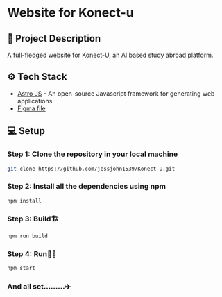 # Website for Konect-u

## 🚀 Project Description

A full-fledged website for Konect-U, an AI based study abroad platform.

## ⚙️ Tech Stack

- [Astro JS](https://astro.build/) - An open-source Javascript framework for generating web applications
- [Figma file](https://www.figma.com/design/HA3k8TO2S3CSMnU6KIAACb/Konect-U?node-id=11-884&t=zEjJyLuI1AjQcsmM-1)

## 💻 Setup
### Step 1: Clone the repository in your local machine
```sh
git clone https://github.com/jessjohn1539/Konect-U.git
```
### Step 2: Install all the dependencies using npm
```sh
npm install
```
### Step 3: Build🏗️
```sh
npm run build
```
### Step 4: Run🏃‍♂️
```sh
npm start
```
### And all set.........✈️
